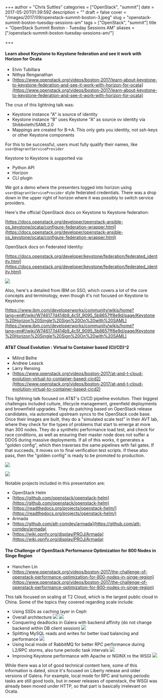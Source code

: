 +++
author = "Chris Suttles"
categories = ["OpenStack", "summit"]
date = 2017-05-20T01:39:59Z
description = ""
draft = false
cover = "/images/2017/09/openstack-summit-boston-3.jpeg"
slug = "openstack-summit-boston-tuesday-sessions-am"
tags = ["OpenStack", "summit"]
title = "OpenStack Summit Boston - Tuesday Sessions AM"
aliases = ["/openstack-summit-boston-tuesday-sessions-am/"]

+++


#### Learn about Keystone to Keystone federation and see it work with Horizon for Ocata

- Elvin Tubillara
- Nithya Renganathan
- [https://www.openstack.org/videos/boston-2017/learn-about-keystone-to-keystone-federation-and-see-it-work-with-horizon-for-ocata](https://www.openstack.org/videos/boston-2017/learn-about-keystone-to-keystone-federation-and-see-it-work-with-horizon-for-ocata)

The crux of this lightning talk was:

* Keystone instance "A" is source of identity
* Keystone instance "B" uses Keystone "A" as source ov identity via Shibboleth/SAML2.0
* Mappings are created for B->A. This only gets you identity, not ssh-keys or other Keystone components

For this to be successful, users must fully qualify their names, like `user@VagrantServiceProvider`

Keystone to Keystone is supported via:

* Python API
* Horizon
* CLI plugin

We got a demo where the presenters logged into horizon using `user@VagrantServiceProvider` style federated credentials. There was a drop down in the upper right of horizon where it was possibly to switch service providers.

Here's the official OpenStack docs on Keystone to Keystone federation: 

[https://docs.openstack.org/developer/openstack-ansible-os_keystone/ocata/configure-federation-wrapper.html](https://docs.openstack.org/developer/openstack-ansible-os_keystone/ocata/configure-federation-wrapper.html)

OpenStack docs on Federated Identity:

[https://docs.openstack.org/developer/keystone/federation/federated_identity.html](https://docs.openstack.org/developer/keystone/federation/federated_identity.html)

![](/content/images/2017/05/Photo-May-09--11-35-44-AM.jpg)

Also, here's a detailed from IBM on SSO, which covers a lot of the core concepts and terminology, even though it's not focused on Keystone to Keystone:

[https://www.ibm.com/developerworks/community/wikis/home?lang=en#!/wiki/W746177d414b9_4c5f_9095_5b8657ff8e9d/page/Keystone%20Horizon%20Single%20Sign%20On%20with%20SAML](https://www.ibm.com/developerworks/community/wikis/home?lang=en#!/wiki/W746177d414b9_4c5f_9095_5b8657ff8e9d/page/Keystone%20Horizon%20Single%20Sign%20On%20with%20SAML)


#### AT&T Cloud Evolution : Virtual to Container based (CI/CD)^2

- Milind Belhe
- Andrew Leasck
- Larry Rensing
- [https://www.openstack.org/videos/boston-2017/at-and-t-cloud-evolution-virtual-to-container-based-cicd2](https://www.openstack.org/videos/boston-2017/at-and-t-cloud-evolution-virtual-to-container-based-cicd2)

This lightning talk focused on AT&T's CI/CD pipeline evolution. Their biggest challenges included culture, lifecycle management, greenfield deployments and brownfield upgrades. They do patching based on OpenStack release candidates, via automated upstream syncs to the OpenStack code base. Once their images are built, they do a "simulated scale test" in their AVT lab, where they check for the types of problems that start to emerge at more than 300 nodes. They do a synthetic performance load test, and check for race conditions, as well as ensuring their master node does not suffer a DDOS during massive deployments. If all of this works, it generates a "golden config", which then traverses the same pipelines with fail gates. If that succeeds, it moves on to final verification test scripts. If these also pass, then the "golden config" is ready to be promoted to production.

![](/content/images/2017/05/Photo-May-09--11-51-15-AM.jpg)

![](/content/images/2017/05/Photo-May-09--11-54-32-AM.jpg)

Notable projects included in this presentation are:

* OpenStack Helm
 * [https://github.com/openstack/openstack-helm](https://github.com/openstack/openstack-helm)
 * [https://readthedocs.org/projects/openstack-helm/](https://readthedocs.org/projects/openstack-helm/)
* Armada
 * [https://github.com/att-comdev/armada](https://github.com/att-comdev/armada)
 * [https://wiki.opnfv.org/display/PROJ/Armada](https://wiki.opnfv.org/display/PROJ/Armada)

#### The Challenge of OpenStack Performance Optimization for 800 Nodes in Singe Region

- Hanchen Lin
- [https://www.openstack.org/videos/boston-2017/the-challenge-of-openstack-performance-optimization-for-800-nodes-in-singe-region](https://www.openstack.org/videos/boston-2017/the-challenge-of-openstack-performance-optimization-for-800-nodes-in-singe-region)

This talk focused on scaling at T2 Cloud, which is the largest public cloud in China. Some of the topics they covered regarding scale include:

* Using SSDs as caching layer in Ceph
* Overall architecture
![](/content/images/2017/05/Photo-May-09--12-11-46-PM.jpg)
![](/content/images/2017/05/Photo-May-09--12-13-40-PM.jpg)
* Conquering deadlocks in Galera with backend affinity (do not change backend within DB client session)
![](/content/images/2017/05/Photo-May-09--12-16-58-PM.jpg)
* Splitting MySQL reads and writes for better load balancing and performance
![](/content/images/2017/05/Photo-May-09--12-18-49-PM.jpg)
* Using local mode of RabbitMQ for better RPC performance during L2/RPC storms, also tune periodic task intervals
![](/content/images/2017/05/Photo-May-09--12-31-50-PM.jpg)
* Improving Keystone performance with Apache or NGINX ro the WSGI
![](/content/images/2017/05/Photo-May-09--12-34-53-PM.jpg)

While there was a lot of good technical content here, some of this information is dated, since it's focused on Liberty release and older versions of Galera. For example, local mode for RPC and tuning periodic tasks are still good tools, but in newer releases of openstack, the WSGI was already been moved under HTTP, so that part is basically irrelevant on Ocata.

